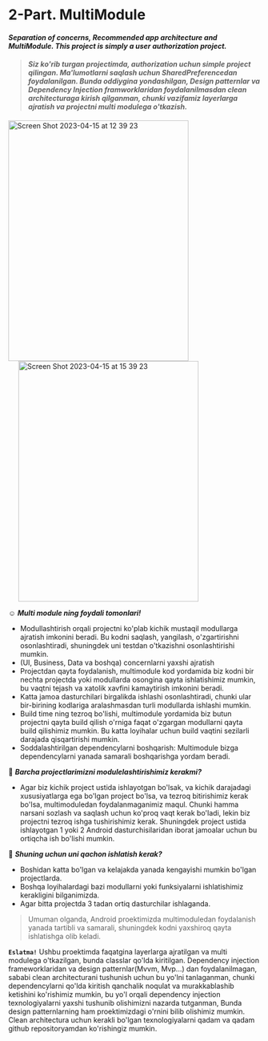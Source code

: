 # 2-Part. MultiModule
#### *Separation of concerns, Recommended app architecture and MultiModule. This project is simply a user authorization project.*

> #### *Siz ko'rib turgan projectimda, authorization uchun simple project qilingan. Ma'lumotlarni saqlash uchun SharedPreferencedan foydalanilgan. Bunda oddiygina yondashilgan, Design patternlar va Dependency Injection framworklaridan foydalanilmasdan clean architecturaga kirish qilganman, chunki vazifamiz layerlarga ajratish va projectni multi modulega o'tkazish.*

<img width="360" height="480" alt="Screen Shot 2023-04-15 at 12 39 23" src="https://user-images.githubusercontent.com/77477995/232196444-59a98ce5-09ec-40da-92d2-13bdc71fe96c.png"> <img hspace="20" width="360" height="480" alt="Screen Shot 2023-04-15 at 15 39 23" src="https://user-images.githubusercontent.com/77477995/232209051-b7a4d0ab-223e-4063-b4d0-6a02d33a270c.png">

:relaxed: ***Multi module ning foydali tomonlari!***

- Modullashtirish orqali projectni ko'plab kichik mustaqil modullarga ajratish imkonini beradi. Bu kodni saqlash, yangilash, o'zgartirishni osonlashtiradi, shuningdek uni testdan o'tkazishni osonlashtirishi mumkin.
- (UI, Business, Data va boshqa) concernlarni yaxshi ajratish
- Projectdan qayta foydalanish, multimodule kod yordamida biz kodni bir nechta projectda yoki modullarda osongina qayta ishlatishimiz mumkin, bu vaqtni tejash va xatolik xavfini kamaytirish imkonini beradi.
- Katta jamoa dasturchilari birgalikda ishlashi osonlashtiradi, chunki ular bir-birining kodlariga aralashmasdan turli modullarda ishlashi mumkin.
- Build time ning tezroq bo'lishi, multimodule yordamida biz butun projectni qayta build qilish o'rniga faqat o'zgargan modullarni qayta build qilishimiz mumkin. Bu katta loyihalar uchun build vaqtini sezilarli darajada qisqartirishi mumkin.
- Soddalashtirilgan dependencylarni boshqarish: Multimodule bizga dependencylarni yanada samarali boshqarishga yordam beradi.

:monocle_face: ***Barcha projectlarimizni modulelashtirishimiz kerakmi?***
- Agar biz kichik project ustida ishlayotgan bo'lsak, va kichik darajadagi xususiyatlarga ega bo'lgan project bo'lsa, va tezroq bitirishimiz kerak bo'lsa, multimoduledan foydalanmaganimiz maqul.
Chunki hamma narsani sozlash va saqlash uchun ko'proq vaqt kerak bo'ladi, lekin biz projectni tezroq ishga tushirishimiz kerak. Shuningdek project ustida ishlayotgan 1 yoki 2 Android dasturchisilaridan iborat jamoalar uchun bu ortiqcha ish bo'lishi mumkin. 

:monocle_face: ***Shuning uchun uni qachon ishlatish kerak?***
- Boshidan katta bo'lgan va kelajakda yanada kengayishi mumkin bo'lgan projectlarda.
- Boshqa loyihalardagi bazi modullarni yoki funksiyalarni ishlatishimiz kerakligini bilganimizda.
- Agar bitta projectda 3 tadan ortiq dasturchilar ishlaganda.

> Umuman olganda, Android proektimizda multimoduledan foydalanish yanada tartibli va samarali, shuningdek kodni yaxshiroq qayta ishlatishga olib keladi.

**```Eslatma!```**
Ushbu proektimda faqatgina layerlarga ajratilgan va multi modulega o'tkazilgan, bunda classlar qo'lda kiritilgan. Dependency injection frameworklaridan va design patternlar(Mvvm, Mvp...) dan foydalanilmagan, sababi clean architecturani tushunish uchun bu yo'lni tanlaganman, chunki dependencylarni qo'lda kiritish qanchalik noqulat va murakkablashib ketishini ko'rishimiz mumkin, bu yo'l orqali dependency injection texnologiyalarni yaxshi tushunib olishimizni nazarda tutganman, Bunda design patternlarning ham proektimizdagi o'rnini bilib olishimiz mumkin. Clean architectura uchun kerakli bo'lgan texnologiyalarni qadam va qadam github repositoryamdan ko'rishingiz mumkin.
